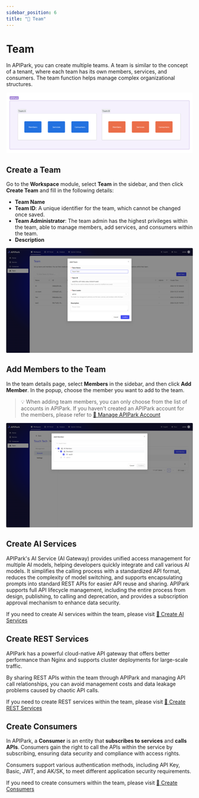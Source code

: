 ```yaml
---
sidebar_position: 6
title: "🤝 Team"
---
```


# Team

In APIPark, you can create multiple teams. A team is similar to the concept of a tenant, where each team has its own members, services, and consumers. The team function helps manage complex organizational structures.

![](images/2024-10-28-22-11-37.png)

## Create a Team
Go to the **Workspace** module, select **Team** in the sidebar, and then click **Create Team** and fill in the following details:

- **Team Name**
- **Team ID**: A unique identifier for the team, which cannot be changed once saved.
- **Team Administrator**: The team admin has the highest privileges within the team, able to manage members, add services, and consumers within the team.
- **Description**

![](images/cd907e5cc59c79d0f0.png)

## Add Members to the Team
In the team details page, select **Members** in the sidebar, and then click **Add Member**. In the popup, choose the member you want to add to the team.

> 💡 When adding team members, you can only choose from the list of accounts in APIPark. If you haven't created an APIPark account for the members, please refer to [🔗 Manage APIPark Account](system_setting/account_role.md)

![](images/2024-10-28-21-53-07.png)

## Create AI Services
APIPark's AI Service (AI Gateway) provides unified access management for multiple AI models, helping developers quickly integrate and call various AI models. It simplifies the calling process with a standardized API format, reduces the complexity of model switching, and supports encapsulating prompts into standard REST APIs for easier API reuse and sharing. APIPark supports full API lifecycle management, including the entire process from design, publishing, to calling and deprecation, and provides a subscription approval mechanism to enhance data security.

If you need to create AI services within the team, please visit [🔗 Create AI Services](services/ai_services.md)

## Create REST Services
APIPark has a powerful cloud-native API gateway that offers better performance than Nginx and supports cluster deployments for large-scale traffic.

By sharing REST APIs within the team through APIPark and managing API call relationships, you can avoid management costs and data leakage problems caused by chaotic API calls.

If you need to create REST services within the team, please visit [🔗 Create REST Services](services/rest_services.md)

## Create Consumers
In APIPark, a **Consumer** is an entity that **subscribes to services** and **calls APIs**. Consumers gain the right to call the APIs within the service by subscribing, ensuring data security and compliance with access rights.

Consumers support various authentication methods, including API Key, Basic, JWT, and AK/SK, to meet different application security requirements.

If you need to create consumers within the team, please visit [🔗 Create Consumers](consumers.md)